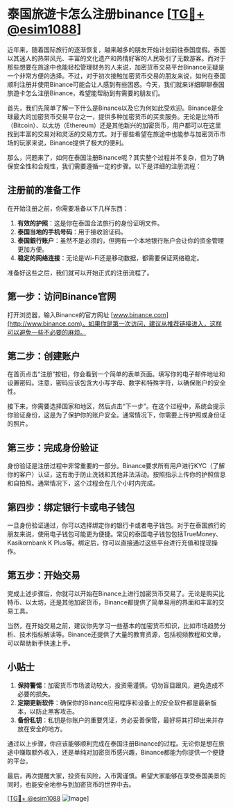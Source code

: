 # 泰国旅遊卡怎么注册binance [[TG💪+ @esim1088](https://t.me/s/esim1088)]

近年来，随着国际旅行的逐渐恢复，越来越多的朋友开始计划前往泰国度假。泰国以其迷人的热带风光、丰富的文化遗产和热情好客的人民吸引了无数游客。而对于那些想要在旅途中也能轻松管理财务的人来说，加密货币交易平台Binance无疑是一个非常方便的选择。不过，对于初次接触加密货币交易的朋友来说，如何在泰国顺利注册并使用Binance可能会让人感到有些困惑。今天，我们就来详细聊聊泰国旅遊卡怎么注册Binance，希望能帮助到有需要的朋友们。

首先，我们先简单了解一下什么是Binance以及它为何如此受欢迎。Binance是全球最大的加密货币交易平台之一，提供多种加密货币的买卖服务。无论是比特币（Bitcoin）、以太坊（Ethereum）还是其他新兴的加密货币，用户都可以在这里找到丰富的交易对和灵活的交易方式。对于那些希望在旅途中也能参与加密货币市场的玩家来说，Binance提供了极大的便利。

那么，问题来了，如何在泰国注册Binance呢？其实整个过程并不复杂，但为了确保安全性和合规性，我们需要遵循一定的步骤。以下是详细的注册流程：

## 注册前的准备工作

在开始注册之前，你需要准备以下几样东西：

1. **有效的护照**：这是你在泰国合法旅行的身份证明文件。
2. **泰国当地的手机号码**：用于接收验证码。
3. **泰国銀行账户**：虽然不是必须的，但拥有一个本地银行账户会让你的资金管理更加方便。
4. **稳定的网络连接**：无论是Wi-Fi还是移动数据，都需要保证网络稳定。

准备好这些之后，我们就可以开始正式的注册流程了。

## 第一步：访问Binance官网

打开浏览器，输入Binance的官方网址 [www.binance.com](http://www.binance.com)。如果你是第一次访问，建议从推荐链接进入，这样可以避免一些不必要的麻烦。

## 第二步：创建账户

在首页点击“注册”按钮，你会看到一个简单的表单页面。填写你的电子邮件地址和设置密码。注意，密码应该包含大小写字母、数字和特殊字符，以确保账户的安全性。

接下来，你需要选择国家和地区，然后点击“下一步”。在这个过程中，系统会提示你验证身份，这是为了保护你的账户安全。通常情况下，你需要上传护照或身份证的照片。

## 第三步：完成身份验证

身份验证是注册过程中非常重要的一部分。Binance要求所有用户进行KYC（了解你的客户）认证，这有助于防止洗钱和其他非法活动。按照指示上传你的护照信息和自拍照。通常情况下，这个过程会在几个小时内完成。

## 第四步：绑定银行卡或电子钱包

一旦身份验证通过，你可以选择绑定你的银行卡或者电子钱包。对于在泰国旅行的朋友来说，使用电子钱包可能更为便捷。常见的泰国电子钱包包括TrueMoney、Kasikornbank K Plus等。绑定后，你可以直接通过这些平台进行充值和提现操作。

## 第五步：开始交易

完成上述步骤后，你就可以开始在Binance上进行加密货币交易了。无论是购买比特币、以太坊，还是其他加密货币，Binance都提供了简单易用的界面和丰富的交易工具。

当然，在开始交易之前，建议你先学习一些基本的加密货币知识，比如市场趋势分析、技术指标解读等。Binance还提供了大量的教育资源，包括视频教程和文章，可以帮助新手快速上手。

## 小贴士

1. **保持警惕**：加密货币市场波动较大，投资需谨慎。切勿盲目跟风，避免造成不必要的损失。
2. **定期更新软件**：确保你的Binance应用程序和设备上的安全软件都是最新版本，以防止黑客攻击。
3. **备份私钥**：私钥是你账户的重要凭证，务必妥善保管，最好将其打印出来并存放在安全的地方。

通过以上步骤，你应该能够顺利完成在泰国注册Binance的过程。无论你是想在旅途中赚取额外收入，还是单纯对加密货币感兴趣，Binance都能为你提供一个便捷的平台。

最后，再次提醒大家，投资有风险，入市需谨慎。希望大家能够在享受泰国美景的同时，也能安全地参与到加密货币的世界中去。

[[TG💪+ @esim1088](https://t.me/s/esim1088) ![Image](https://i.postimg.cc/4NQfJmqS/Snipaste-2025-05-13-00-14-12.png)]